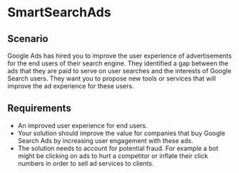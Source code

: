 # SmartSearchAds

## Scenario

Google Ads has hired you to improve the user experience of advertisements for the end users of their search engine. They identified a gap between the ads that they are paid to serve on user searches and the interests of Google Search users. They want you to propose new tools or services that will improve the ad experience for these users.

## Requirements

- An improved user experience for end users.
- Your solution should improve the value for companies that buy Google Search Ads by increasing user engagement with these ads.
- The solution needs to account for potential fraud. For example a bot might be clicking on ads to hurt a competitor or inflate their click numbers in order to sell ad services to clients.
